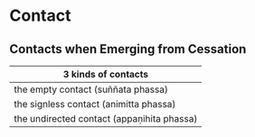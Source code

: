 # Contact

## Contacts when Emerging from Cessation

| 3 kinds of contacts |
| -- |
| the empty contact  (suññata phassa) |
| the signless contact (animitta phassa) |
| the undirected contact (appaṇihita phassa) |

